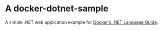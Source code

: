 # A docker-dotnet-sample

A simple .NET web application example for [Docker's .NET Language Guide](https://docs.docker.com/language/dotnet/).
